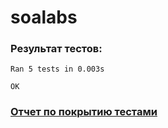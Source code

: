# soalabs

### Результат тестов:
```
Ran 5 tests in 0.003s

OK
```
### [Отчет по покрытию тестами](https://pkurteev.github.io/soalabs/)

